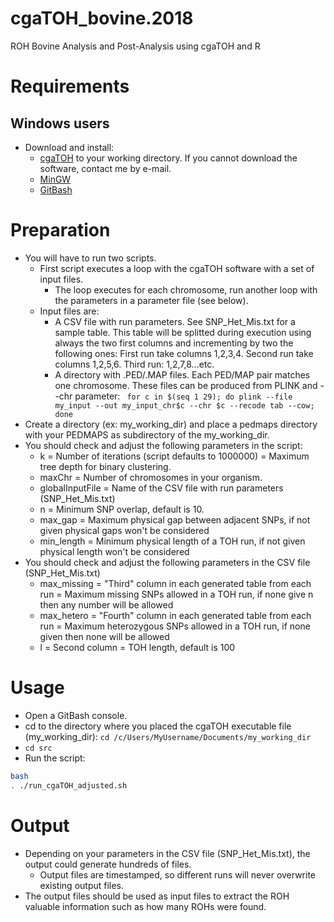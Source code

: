 # cgaTOH_bovine.2018

ROH Bovine Analysis and Post-Analysis using cgaTOH and R 

# Requirements

## Windows users

  - Download and install:
    - [cgaTOH](http://www.cs.kent.edu/~zhao/TOH/) to your working directory. If you cannot download the software, contact me by e-mail.
    - [MinGW](https://youtu.be/Nuuht0m_-1g)
    - [GitBash](http://www.techoism.com/how-to-install-git-bash-on-windows/)

# Preparation

  - You will have to run two scripts.
    - First script executes a loop with the cgaTOH software with a set of input files.
      - The loop executes for each chromosome, run another loop with the parameters in a parameter file (see below).
    - Input files are:
      - A CSV file with run parameters. See SNP_Het_Mis.txt for a sample table. This table will be splitted during execution using always the two first columns and 
incrementing by two the following ones: First run take columns 1,2,3,4. Second run take columns 1,2,5,6. Third run: 1,2,7,8...etc.
      - A directory with .PED/.MAP files. Each PED/MAP pair matches one chromosome. These files can be produced from PLINK and --chr parameter: ``` for c in $(seq 1 29); do plink --file my_input --out my_input_chr$c --chr $c --recode tab --cow; done```
  - Create a directory (ex: my_working_dir) and place a pedmaps directory with your PEDMAPS as subdirectory of the my_working_dir.
  - You should check and adjust the following parameters in the script:
    - k = Number of iterations (script defaults to 1000000) = Maximum tree depth for binary clustering.
    - maxChr = Number of chromosomes in your organism.
    - globalInputFile = Name of the CSV file with run parameters (SNP_Het_Mis.txt)
    - n = Minimum SNP overlap, default is 10.
    - max_gap = Maximum physical gap between adjacent SNPs, if not given physical gaps won't be considered
    - min_length = Minimum physical length of a TOH run, if not given physical length won't be considered
  - You should check and adjust the following parameters in the CSV file (SNP_Het_Mis.txt)
    - max_missing = "Third" column in each generated table from each run = Maximum missing SNPs allowed in a TOH run, if none give n then any number will be allowed
    - max_hetero = "Fourth" column in each generated table from each run = Maximum heterozygous SNPs allowed in a TOH run, if none given then none will be allowed
    - l = Second column = TOH length, default is 100

# Usage

  - Open a GitBash console.
  - cd to the directory where you placed the cgaTOH executable file (my_working_dir): ``` cd /c/Users/MyUsername/Documents/my_working_dir ```
  - ``` cd src ```
  - Run the script:

```bash
bash
. ./run_cgaTOH_adjusted.sh
```

# Output

  - Depending on your parameters in the CSV file (SNP_Het_Mis.txt), the output could generate hundreds of files.
    - Output files are timestamped, so different runs will never overwrite existing output files.
  - The output files should be used as input files to extract the ROH valuable information such as how many ROHs were found.

